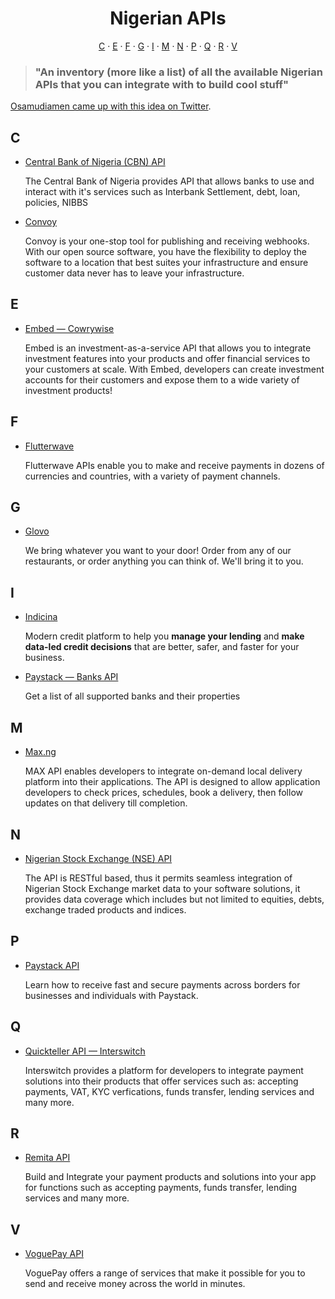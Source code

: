 <h1 align="center">Nigerian APIs</h1>

<p align="center">
   <a href="#c">C</a> &#183; <a href="#e">E</a> &#183; <a href="#f">F</a> &#183; <a href="#g">G</a> &#183; <a href="#i">I</a> &#183; <a href="#M">M</a> &#183; <a href="#n">N</a> &#183; <a href="#P">P</a> &#183; <a href="#q">Q</a> &#183; <a href="#r">R</a> &#183; <a href="#v">V</a>
</p>

> ### "An inventory (more like a list) of all the available Nigerian APIs that you can integrate with to build cool stuff"

[Osamudiamen came up with this idea on Twitter](https://twitter.com/imasuen_design/status/1621499181201489921).

## C

- [Central Bank of Nigeria (CBN) API](https://developer.cbn.gov.ng)

  The Central Bank of Nigeria provides API that allows banks to use and interact with it's services such as Interbank Settlement, debt, loan, policies, NIBBS

- [Convoy](https://getconvoy.io/docs/)

  Convoy is your one-stop tool for publishing and receiving webhooks. With our open source software, you have the flexibility to deploy the software to a location that best suites your infrastructure and ensure customer data never has to leave your infrastructure.

## E

<!-- - [EasyTax API](https://docs.easytax.ng) -->

- [Embed &mdash; Cowrywise](https://developers.cowrywise.com/)

  Embed is an investment-as-a-service API that allows you to integrate investment features into your products and offer financial services to your customers at scale. With Embed, developers can create investment accounts for their customers and expose them to a wide variety of investment products!

## F

- [Flutterwave](https://developer.flutterwave.com/docs/getting-started)

  Flutterwave APIs enable you to make and receive payments in dozens of currencies and countries, with a variety of payment channels.

## G

<!-- - [GlobalPAY API](https://docs.globalpay.com.ng/) -->

- [Glovo](https://apitracker.io/a/glovoapp)

  We bring whatever you want to your door! Order from any of our restaurants, or order anything you can think of. We'll bring it to you.

## I

- [Indicina](https://developers.indicina.co/docs)

  Modern credit platform to help you **manage your lending** and **make data-led credit decisions** that are better, safer, and faster for your business.

- [Paystack &mdash; Banks API](https://paystack.com/docs/api/#miscellaneous-bank)

  Get a list of all supported banks and their properties

## M

- [Max.ng](https://maxv1.docs.apiary.io/#)

  MAX API enables developers to integrate on-demand local delivery platform into their applications. The API is designed to allow application developers to check prices, schedules, book a delivery, then follow updates on that delivery till completion.

## N

- [Nigerian Stock Exchange (NSE) API](http://marketdataapi.nse.com.ng/Home/Docs)

  The API is RESTful based, thus it permits seamless integration of Nigerian Stock Exchange market data to your software solutions, it provides data coverage which includes but not limited to equities, debts, exchange traded products and indices.

## P

- [Paystack API](https://developers.paystack.com)

  Learn how to receive fast and secure payments across borders for businesses and individuals with Paystack.

## Q

- [Quickteller API &mdash; Interswitch](https://developer.interswitchgroup.com/docs/quickteller)

  Interswitch provides a platform for developers to integrate payment solutions into their products that offer services such as: accepting payments, VAT, KYC verfications, funds transfer, lending services and many more.

## R

- [Remita API](https://www.remita.net/developers/)

  Build and Integrate your payment products and solutions into your app for functions such as accepting payments, funds transfer, lending services and many more.

## V

- [VoguePay API](https://voguepay.com/developers/apis)

  VoguePay offers a range of services that make it possible for you to send and receive money across the world in minutes.

